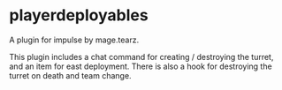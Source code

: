 # playerdeployables
A plugin for impulse by mage.tearz.


This plugin includes a chat command for creating / destroying the turret, and an item for east deployment.
There is also a hook for destroying the turret on death and team change.
